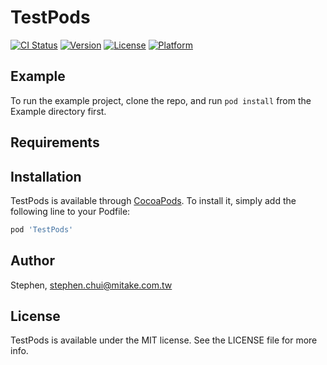 # TestPods

[![CI Status](https://img.shields.io/travis/Stephen/TestPods.svg?style=flat)](https://travis-ci.org/Stephen/TestPods)
[![Version](https://img.shields.io/cocoapods/v/TestPods.svg?style=flat)](https://cocoapods.org/pods/TestPods)
[![License](https://img.shields.io/cocoapods/l/TestPods.svg?style=flat)](https://cocoapods.org/pods/TestPods)
[![Platform](https://img.shields.io/cocoapods/p/TestPods.svg?style=flat)](https://cocoapods.org/pods/TestPods)

## Example

To run the example project, clone the repo, and run `pod install` from the Example directory first.

## Requirements

## Installation

TestPods is available through [CocoaPods](https://cocoapods.org). To install
it, simply add the following line to your Podfile:

```ruby
pod 'TestPods'
```

## Author

Stephen, stephen.chui@mitake.com.tw

## License

TestPods is available under the MIT license. See the LICENSE file for more info.
